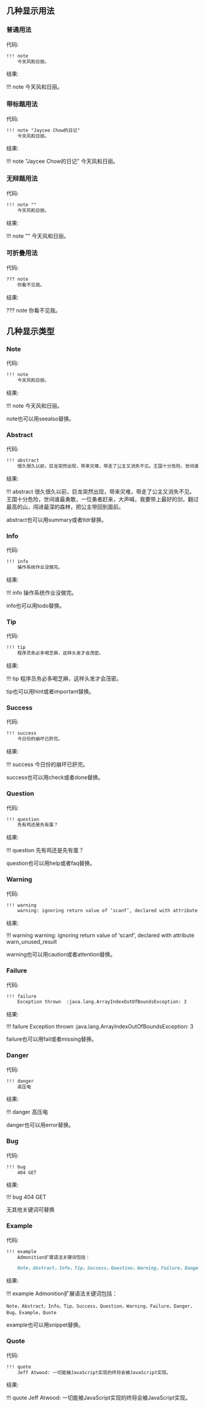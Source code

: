 ## 几种显示用法
### 普通用法

代码:

```markdown
!!! note
    今天风和日丽。
```

结果:

!!! note
    今天风和日丽。

### 带标题用法

代码:

```markdown
!!! note "Jaycee Chow的日记"
    今天风和日丽。
```

结果:

!!! note "Jaycee Chow的日记"
    今天风和日丽。

### 无辩题用法

代码:

```markdown
!!! note ""
    今天风和日丽。
```

结果:

!!! note ""
    今天风和日丽。

### 可折叠用法

代码:

```markdown
??? note
    你看不见我。
```

结果:

??? note
    你看不见我。

## 几种显示类型
### Note

代码:

```markdown
!!! note
    今天风和日丽。
```

结果:

!!! note
    今天风和日丽。

note也可以用seealso替换。

### Abstract

代码:

```markdown
!!! abstract
    很久很久以前，巨龙突然出现，带来灾难，带走了公主又消失不见。王国十分危险，世间谁最勇敢，一位勇者赶来，大声喊，我要带上最好的剑，翻过最高的山，闯进最深的森林，把公主带回到面前。
```

结果:

!!! abstract
    很久很久以前，巨龙突然出现，带来灾难，带走了公主又消失不见。王国十分危险，世间谁最勇敢，一位勇者赶来，大声喊，我要带上最好的剑，翻过最高的山，闯进最深的森林，把公主带回到面前。

abstract也可以用summary或者tldr替换。

### Info

代码:

```markdown
!!! info
    操作系统作业没做完。
```

结果:

!!! info
    操作系统作业没做完。

info也可以用todo替换。

### Tip

代码:

```markdown
!!! tip
    程序员务必多喝芝麻，这样头发才会茂密。
```

结果:

!!! tip
    程序员务必多喝芝麻，这样头发才会茂密。

tip也可以用hint或者important替换。

### Success

代码:

```markdown
!!! success
    今日份的崩坏已肝完。
```

结果:

!!! success
    今日份的崩坏已肝完。

success也可以用check或者done替换。

### Question

代码:

```markdown
!!! question
    先有鸡还是先有蛋？
```

结果:

!!! question
    先有鸡还是先有蛋？

question也可以用help或者faq替换。

### Warning

代码:

```markdown
!!! warning
    warning: ignoring return value of ‘scanf’, declared with attribute warn_unused_result
```

结果:

!!! warning
    warning: ignoring return value of ‘scanf’, declared with attribute warn_unused_result

warning也可以用caution或者attention替换。

### Failure

代码:

```markdown
!!! failure
    Exception thrown  :java.lang.ArrayIndexOutOfBoundsException: 3
```

结果:

!!! failure
    Exception thrown  :java.lang.ArrayIndexOutOfBoundsException: 3

failure也可以用fail或者missing替换。

### Danger

代码:

```markdown
!!! danger
    高压电
```

结果:

!!! danger
    高压电

danger也可以用error替换。

### Bug

代码:

```markdown
!!! bug
    404 GET
```

结果:

!!! bug
    404 GET

无其他关键词可替换

### Example

代码:

```markdown
!!! example
    Admonition扩展语法关键词包括：

    Note，Abstract，Info，Tip，Success，Question，Warning，Failure，Danger，Bug，Example，Quote
```

结果:

!!! example
    Admonition扩展语法关键词包括：

    Note，Abstract，Info，Tip，Success，Question，Warning，Failure，Danger，Bug，Example，Quote

example也可以用snippet替换。

### Quote

代码:

```markdown
!!! quote
    Jeff Atwood: 一切能被JavaScript实现的终将会被JavaScript实现。 
```

结果:

!!! quote
    Jeff Atwood: 一切能被JavaScript实现的终将会被JavaScript实现。 